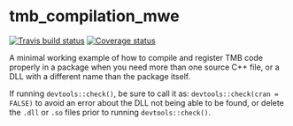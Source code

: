 # tmb_compilation_mwe
 
[![Travis build status](https://travis-ci.org/cgrandin/tmb_compilation_mwe.svg?branch=master)](https://travis-ci.org/cgrandin/tmb_compilation_mwe)
[![Coverage status](https://codecov.io/gh/cgrandin/tmb_compilation_mwe/branch/master/graph/badge.svg)](https://codecov.io/github/cgrandin/tmb_compilation_mwe?branch=master)

A minimal working example of how to compile and register TMB code properly in a package when you need more than one source C++ file, or a DLL with a different name than the package itself.

If running `devtools::check()`, be sure to call it as: `devtools::check(cran = FALSE)`
to avoid an error about the DLL not being able to be found, or delete the `.dll` or `.so` files prior to running `devtools::check()`.
